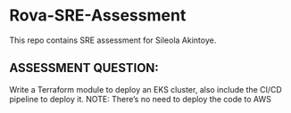 # Rova-SRE-Assessment
This repo contains SRE assessment for Sileola Akintoye.

## ASSESSMENT QUESTION:
Write a Terraform module to deploy an EKS cluster, also include the CI/CD pipeline to deploy it.
NOTE: There’s no need to deploy the code to AWS
